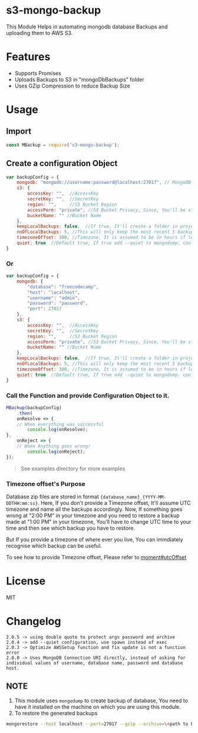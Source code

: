 # s3-mongo-backup
This Module Helps in automating mongodb database Backups and uploading them to AWS S3.

# Features

- Supports Promises
- Uploads Backups to S3 in "mongoDbBackups" folder
- Uses GZip Compression to reduce Backup Size

# Usage

## Import

```javascript
const MBackup = require('s3-mongo-backup');
```

## Create a configuration Object

```javascript
var backupConfig = {
    mongodb: "mongodb://username:password@localhost:27017", // MongoDB Connection URI
    s3: {
        accessKey: "",  //AccessKey
        secretKey: "",  //SecretKey
        region: "",     //S3 Bucket Region
        accessPerm: "private", //S3 Bucket Privacy, Since, You'll be storing Database, Private is HIGHLY Recommended
        bucketName: "" //Bucket Name
    },
    keepLocalBackups: false,  //If true, It'll create a folder in project root with database's name and store backups in it and if it's false, It'll use temporary directory of OS
    noOfLocalBackups: 5, //This will only keep the most recent 5 backups and delete all older backups from local backup directory
    timezoneOffset: 300, //Timezone, It is assumed to be in hours if less than 16 and in minutes otherwise
    quiet: true  //Default true, If true add --quiet to mongodump. could be usefull under linux
}
```

### Or

```javascript
var backupConfig = {
    mongodb: {
        "database": "freecodecamp",
        "host": "localhost",
        "username": "admin",
        "password": "password",
        "port": 27017
    },   
    s3: {
        accessKey: "",  //AccessKey
        secretKey: "",  //SecretKey
        region: "",     //S3 Bucket Region
        accessPerm: "private", //S3 Bucket Privacy, Since, You'll be storing Database, Private is HIGHLY Recommended
        bucketName: "" //Bucket Name
    },
    keepLocalBackups: false,  //If true, It'll create a folder in project root with database's name and store backups in it and if it's false, It'll use temporary directory of OS
    noOfLocalBackups: 5, //This will only keep the most recent 5 backups and delete all older backups from local backup directory
    timezoneOffset: 300, //Timezone, It is assumed to be in hours if less than 16 and in minutes otherwise
    quiet: true  //Default true, If true add --quiet to mongodump. could be usefull under linux
}
```


### Call the Function and provide Configuration Object to it.

```javascript
MBackup(backupConfig)
    .then(
    onResolve => {
    // When everything was successful
        console.log(onResolve);
},
    onReject => {
    // When Anything goes wrong!
        console.log(onReject);
});
```

> See examples directory for more examples

### Timezone offset's Purpose

Database zip files are stored in format `{database_name}_{YYYY-MM-DDTHH:mm:ss}`. Here, If you don't provide a Timezone offset, It'll assume UTC timezone and name all the backups accordingly. Now, If something goes wrong at "2:00 PM" in your timezone and you need to restore a backup made at "1:00 PM" in your timezone, You'll have to change UTC time to your time and then see which backup you have to restore.

But If you provide a timezone of where ever you live, You can immdiately recognise which backup can be useful.

To see how to provide Timezone offset, Please refer to [moment#utcOffset](http://momentjs.com/docs/#/manipulating/utc-offset/)

# License

MIT

# Changelog

    2.0.5 -> using double quote to protect args password and archive
    2.0.4 -> add --quiet configuration, use spawn instead of exec
    2.0.3 -> Optimize AWSSetup function and fix update is not a function error
    2.0.0 -> Uses MongoDB Connection URI directly, instead of asking for individual values of username, database name, password and database host.


## NOTE

1. This module uses `mongodump` to create backup of database, You need to have it installed on the machine on which you are using this module.
2. To restore the generated backups

```bash
mongorestore --host localhost --port=27017 --gzip --archive=\<path to backup.gz\>
```
